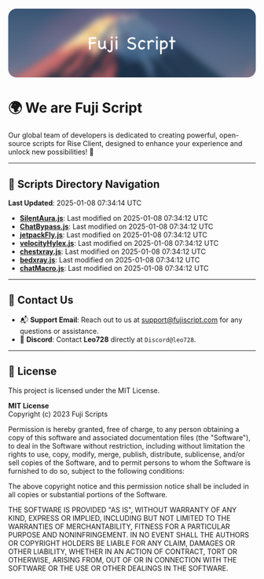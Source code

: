 ![Banner](.github/b.webp)

# 🌍 **We are Fuji Script**

Our global team of developers is dedicated to creating powerful, open-source scripts for Rise Client, designed to enhance your experience and unlock new possibilities! 🌟

---
<!-- SCRIPTS_NAVIGATION_START -->
## 📂 **Scripts Directory Navigation**

**Last Updated**: 2025-01-08 07:34:14 UTC

- **[SilentAura.js](scripts/SilentAura.js)**: Last modified on 2025-01-08 07:34:12 UTC
- **[ChatBypass.js](scripts/ChatBypass.js)**: Last modified on 2025-01-08 07:34:12 UTC
- **[jetpackFly.js](scripts/jetpackFly.js)**: Last modified on 2025-01-08 07:34:12 UTC
- **[velocityHylex.js](scripts/velocityHylex.js)**: Last modified on 2025-01-08 07:34:12 UTC
- **[chestxray.js](scripts/chestxray.js)**: Last modified on 2025-01-08 07:34:12 UTC
- **[bedxray.js](scripts/bedxray.js)**: Last modified on 2025-01-08 07:34:12 UTC
- **[chatMacro.js](scripts/chatMacro.js)**: Last modified on 2025-01-08 07:34:12 UTC

<!-- SCRIPTS_NAVIGATION_END -->

---

## 💬 **Contact Us**  
- 📬 **Support Email**: Reach out to us at [support@fujiscript.com](mailto:support@fujiscript.com) for any questions or assistance.  
- 💬 **Discord**: Contact **Leo728** directly at `Discord@leo728`.

---

## 📜 **License**

This project is licensed under the MIT License.  

**MIT License**  
Copyright (c) 2023 Fuji Scripts  

Permission is hereby granted, free of charge, to any person obtaining a copy of this software and associated documentation files (the "Software"), to deal in the Software without restriction, including without limitation the rights to use, copy, modify, merge, publish, distribute, sublicense, and/or sell copies of the Software, and to permit persons to whom the Software is furnished to do so, subject to the following conditions:  

The above copyright notice and this permission notice shall be included in all copies or substantial portions of the Software.  

THE SOFTWARE IS PROVIDED "AS IS", WITHOUT WARRANTY OF ANY KIND, EXPRESS OR IMPLIED, INCLUDING BUT NOT LIMITED TO THE WARRANTIES OF MERCHANTABILITY, FITNESS FOR A PARTICULAR PURPOSE AND NONINFRINGEMENT. IN NO EVENT SHALL THE AUTHORS OR COPYRIGHT HOLDERS BE LIABLE FOR ANY CLAIM, DAMAGES OR OTHER LIABILITY, WHETHER IN AN ACTION OF CONTRACT, TORT OR OTHERWISE, ARISING FROM, OUT OF OR IN CONNECTION WITH THE SOFTWARE OR THE USE OR OTHER DEALINGS IN THE SOFTWARE.  
